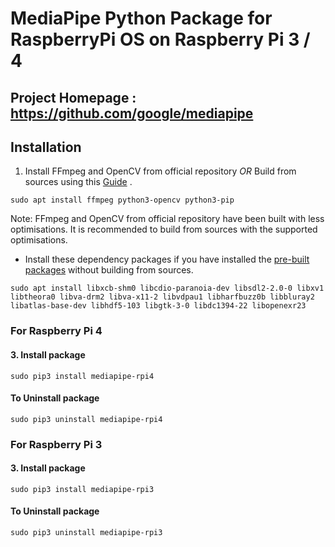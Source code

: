 # MediaPipe Python Package for RaspberryPi OS on Raspberry Pi 3 / 4

## Project Homepage : https://github.com/google/mediapipe


## Installation
1. Install FFmpeg and OpenCV from official repository  *OR*  Build from sources using this [Guide](https://github.com/superuser789/MediaPipe-on-RaspberryPi/blob/main/BuildingFFMPEG%26OpenCV.md) .
```
sudo apt install ffmpeg python3-opencv python3-pip
```
Note: FFmpeg and OpenCV from official repository have been built with less optimisations. It is recommended to build from sources with the supported optimisations.

* Install these dependency packages if you have installed the [pre-built packages](https://github.com/superuser789/MediaPipe-on-RaspberryPi) without building from sources.
```
sudo apt install libxcb-shm0 libcdio-paranoia-dev libsdl2-2.0-0 libxv1  libtheora0 libva-drm2 libva-x11-2 libvdpau1 libharfbuzz0b libbluray2 libatlas-base-dev libhdf5-103 libgtk-3-0 libdc1394-22 libopenexr23
```



### For Raspberry Pi 4
#### 3. Install package
```
sudo pip3 install mediapipe-rpi4
```

#### To Uninstall package
```
sudo pip3 uninstall mediapipe-rpi4
```


### For Raspberry Pi 3
#### 3. Install package
```
sudo pip3 install mediapipe-rpi3
```

#### To Uninstall package
```
sudo pip3 uninstall mediapipe-rpi3
```



